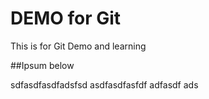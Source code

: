 # DEMO for Git
This is for Git Demo and learning

##Ipsum below

sdfasdfasdfadsfsd asdfasdfasfdf adfasdf ads 